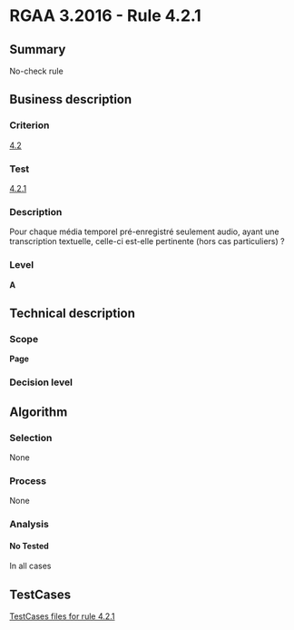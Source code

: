 # RGAA 3.2016 - Rule 4.2.1

## Summary
No-check rule


## Business description

### Criterion
[4.2](http://references.modernisation.gouv.fr/rgaa-accessibilite/criteres.html#crit-4-2)

### Test
[4.2.1](http://references.modernisation.gouv.fr/rgaa-accessibilite/criteres.html#test-4-2-1)

### Description
Pour chaque média temporel pré-enregistré seulement audio, ayant une transcription textuelle, celle-ci est-elle pertinente (hors cas particuliers) ?

### Level
**A**


## Technical description

### Scope
**Page**

### Decision level


## Algorithm

### Selection
None

### Process
None

### Analysis

#### No Tested
In all cases


##  TestCases

[TestCases files for rule 4.2.1](https://github.com/Asqatasun/Asqatasun/tree/RGAA_3.2016/rules/rules-rgaa3.2016/src/test/resources/testcases/rgaa32016/Rgaa32016Rule040201/)


